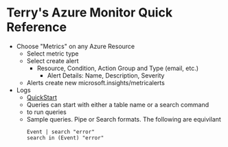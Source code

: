# Terry's Azure Monitor Quick Reference

* Choose "Metrics" on any Azure Resource
  * Select metric type
  * Select create alert
    * Resource, Condition, Action Group and Type (email, etc.)
      * Alert Details: Name, Description, Severity
  * Alerts create new microsoft.insights/metricalerts
* Logs
  * [QuickStart](https://docs.microsoft.com/en-us/azure/log-analytics/query-language/get-started-analytics-portal)
  * Queries can start with either a table name or a search command
  * <shift><enter> to run queries
  * Sample queries.  Pipe or Search formats.  The following are equivilant
    ```
    Event | search "error"
    search in (Event) "error"
    ```
    
      
    
